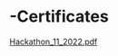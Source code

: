# -Certificates

[Hackathon_11_2022.pdf](https://github.com/MagomedNagoev/-Certificates/files/10114045/Hackathon_11_2022.pdf)
